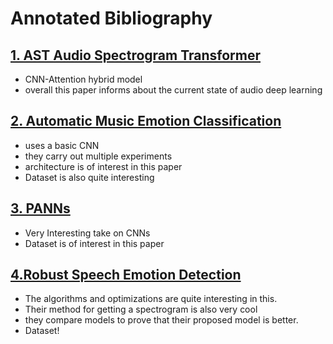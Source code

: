 # Annotated Bibliography

## [1. AST Audio Spectrogram Transformer](AST_Audio_spectrogram_transformer.pdf)

-   CNN-Attention hybrid model
-   overall this paper informs about the current state of audio deep learning

## [2. Automatic Music Emotion Classification](Automatic_music_emotion_classification.pdf)

-   uses a basic CNN
-   they carry out multiple experiments
-   architecture is of interest in this paper
-   Dataset is also quite interesting

## [3. PANNs](PANNs_Large-Scale_Pretrained_Audio_Neural_Networks.pdf)

-   Very Interesting take on CNNs
-   Dataset is of interest in this paper

## [4.Robust Speech Emotion Detection](A_Robust_Speech_Emotion_Detection_Mechanism_Using_Supervised_Deep_Learning_Paradigms.pdf)

-   The algorithms and optimizations are quite interesting in this.
-   Their method for getting a spectrogram is also very cool
-   they compare models to prove that their proposed model is better.
-   Dataset!
